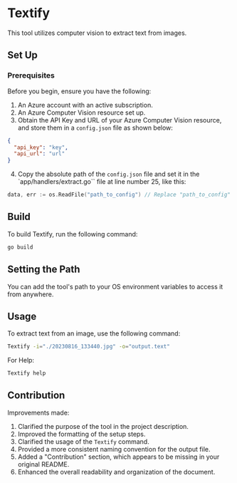 # Textify

This tool utilizes computer vision to extract text from images.

## Set Up

### Prerequisites

Before you begin, ensure you have the following:

1. An Azure account with an active subscription.
2. An Azure Computer Vision resource set up.
3. Obtain the API Key and URL of your Azure Computer Vision resource, and store them in a `config.json` file as shown below:

```json
{
  "api_key": "key",
  "api_url": "url"
}
```

4. Copy the absolute path of the `config.json` file and set it in the `app/handlers/extract.go`` file at line number 25, like this:

```go
data, err := os.ReadFile("path_to_config") // Replace "path_to_config" with the absolute path to your `config.json` file as mentioned in point 3.
```

## Build

To build Textify, run the following command:

```sh
go build
```

## Setting the Path

You can add the tool's path to your OS environment variables to access it from anywhere.

## Usage

To extract text from an image, use the following command:

```sh
Textify -i="./20230816_133440.jpg" -o="output.text"
```

For Help:

```sh
Textify help
```

## Contribution

Improvements made:

1. Clarified the purpose of the tool in the project description.
2. Improved the formatting of the setup steps.
3. Clarified the usage of the `Textify` command.
4. Provided a more consistent naming convention for the output file.
5. Added a "Contribution" section, which appears to be missing in your original README.
6. Enhanced the overall readability and organization of the document.
